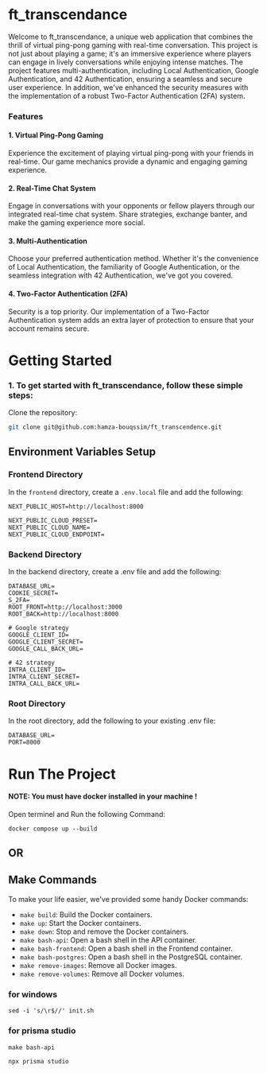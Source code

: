 # ft_transcendance  
Welcome to ft_transcendance, a unique web application that combines the thrill of virtual ping-pong gaming with real-time conversation. This project is not just about playing a game; it's an immersive experience where players can engage in lively conversations while enjoying intense matches. The project features multi-authentication, including Local Authentication, Google Authentication, and 42 Authentication, ensuring a seamless and secure user experience. In addition, we've enhanced the security measures with the implementation of a robust Two-Factor Authentication (2FA) system.

### Features
#### 1. Virtual Ping-Pong Gaming
Experience the excitement of playing virtual ping-pong with your friends in real-time. Our game mechanics provide a dynamic and engaging gaming experience.

#### 2. Real-Time Chat System
Engage in conversations with your opponents or fellow players through our integrated real-time chat system. Share strategies, exchange banter, and make the gaming experience more social.

#### 3. Multi-Authentication
Choose your preferred authentication method. Whether it's the convenience of Local Authentication, the familiarity of Google Authentication, or the seamless integration with 42 Authentication, we've got you covered.

#### 4. Two-Factor Authentication (2FA)
Security is a top priority. Our implementation of a Two-Factor Authentication system adds an extra layer of protection to ensure that your account remains secure.

# Getting Started
### 1. To get started with ft_transcendance, follow these simple steps:

Clone the repository:

```bash
git clone git@github.com:hamza-bouqssim/ft_transcendence.git
```
## Environment Variables Setup

### Frontend Directory

In the `frontend` directory, create a `.env.local` file and add the following:

```env
NEXT_PUBLIC_HOST=http://localhost:8000

NEXT_PUBLIC_CLOUD_PRESET=
NEXT_PUBLIC_CLOUD_NAME=
NEXT_PUBLIC_CLOUD_ENDPOINT=
```

### Backend Directory
In the backend directory, create a .env file and add the following:

```env
DATABASE_URL=
COOKIE_SECRET=
S_2FA=
ROOT_FRONT=http://localhost:3000
ROOT_BACK=http://localhost:8000

# Google strategy
GOOGLE_CLIENT_ID=
GOOGLE_CLIENT_SECRET=
GOOGLE_CALL_BACK_URL=

# 42 strategy
INTRA_CLIENT_ID=
INTRA_CLIENT_SECRET=
INTRA_CALL_BACK_URL=
```

### Root Directory
In the root directory, add the following to your existing .env file:

```env
DATABASE_URL=
PORT=8000
```

# Run The Project 
#### NOTE: You must have docker installed in your machine !

Open terminel and Run the following Command:

```shell
docker compose up --build
```

## OR

## Make Commands
To make your life easier, we've provided some handy Docker commands:
- `make build`: Build the Docker containers.
- `make up`: Start the Docker containers.
- `make down`: Stop and remove the Docker containers.
- `make bash-api`: Open a bash shell in the API container.
- `make bash-frontend`: Open a bash shell in the Frontend container.
- `make bash-postgres`: Open a bash shell in the PostgreSQL container.
- `make remove-images`: Remove all Docker images.
- `make remove-volumes`: Remove all Docker volumes.

### for windows
```
sed -i 's/\r$//' init.sh
```

### for prisma studio 

```
make bash-api
```

```
npx prisma studio
```

